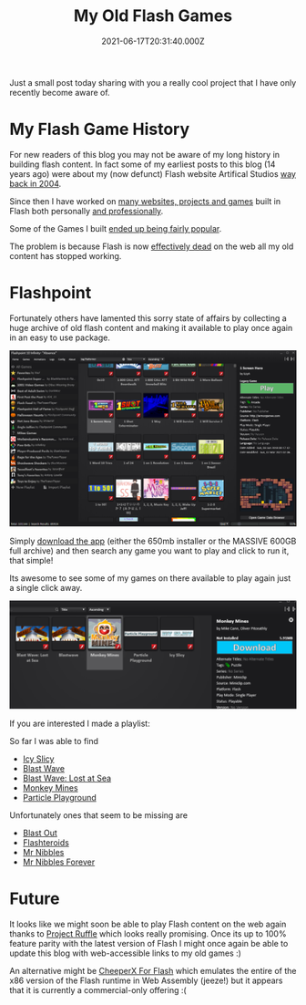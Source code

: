 ﻿---
coverImage: ./header.jpg
date: '2021-06-17T20:31:40.000Z'
tags:
  - games
  - flash
  - development
title: My Old Flash Games
---

Just a small post today sharing with you a really cool project that I have only recently become aware of.

<!-- more -->

# My Flash Game History

For new readers of this blog you may not be aware of my long history in building flash content. In fact some of my earliest posts to this blog (14 years ago) were about my (now defunct) Flash website Artifical Studios [way back in 2004](/posts/artificial-sudios-1).

Since then I have worked on [many websites, projects and games](https://mikecann.blog/tags/flash) built in Flash both personally [and professionally](/posts/gourmet-ranch).

Some of the Games I built [ended up being fairly popular](https://mikecann.blog/posts/1000000-views).

The problem is because Flash is now [effectively dead](https://blog.adobe.com/en/publish/2017/07/25/adobe-flash-update.html) on the web all my old content has stopped working.

# Flashpoint

Fortunately others have lamented this sorry state of affairs by collecting a huge archive of old flash content and making it available to play once again in an easy to use package.

![](./flashpoint-ss.png)

Simply [download the app](https://bluemaxima.org/flashpoint/downloads/) (either the 650mb installer or the MASSIVE 600GB full archive) and then search any game you want to play and click to run it, that simple!

Its awesome to see some of my games on there available to play again just a single click away.

![](./flash2.png)

If you are interested I made a playlist:

So far I was able to find

- [Icy Slicy](/posts/icy-slicy)
- [Blast Wave](/posts/blast-wave)
- [Blast Wave: Lost at Sea](/posts/blastwave-lost-at-sea)
- [Monkey Mines](/posts/monkey-mines)
- [Particle Playground](/posts/particle-playground)

Unfortunately ones that seem to be missing are

- [Blast Out](/posts/blast-out)
- [Flashteroids](/posts/flashteroids-is-out-finally)
- [Mr Nibbles](/posts/mr-nibbles-2)
- [Mr Nibbles Forever](/posts/mr-nibbles-forever-now-on-apple-app-store)

# Future

It looks like we might soon be able to play Flash content on the web again thanks to [Project Ruffle](https://github.com/ruffle-rs/ruffle) which looks really promising. Once its up to 100% feature parity with the latest version of Flash I might once again be able to update this blog with web-accessible links to my old games :)

An alternative might be [CheeperX For Flash](https://leaningtech.com/cheerpx-for-flash/) which emulates the entire of the x86 version of the Flash runtime in Web Assembly (jeeze!) but it appears that it is currently a commercial-only offering :(
